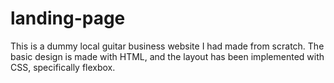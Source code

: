 # landing-page
This is a dummy local guitar business website I had made from scratch. The basic design is made with HTML, and the layout has been implemented with CSS, specifically flexbox. 